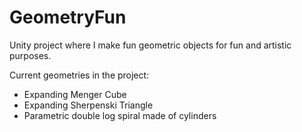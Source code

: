 # GeometryFun
Unity project where I make fun geometric objects for fun and artistic purposes.

Current geometries in the project:
- Expanding Menger Cube
- Expanding Sherpenski Triangle
- Parametric double log spiral made of cylinders
